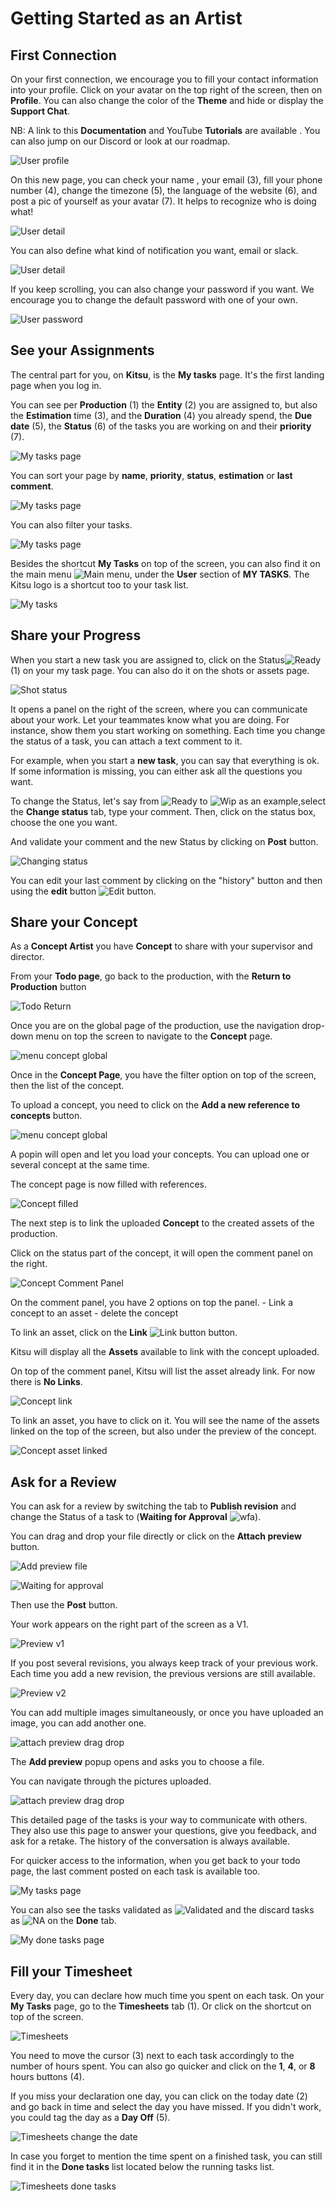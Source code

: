 # Getting Started as an Artist


## First Connection

On your first connection, we encourage you to fill your contact information
into your profile.
Click on your avatar on the top right of the screen, then on **Profile**. You can also change the color of the **Theme** and hide or display the **Support Chat**.

NB: A link to this **Documentation** and YouTube **Tutorials** are available .
You can also jump on our Discord or look at our roadmap.

![User profile](../img/getting-started/user_profil.png)

On this new page, you can check your name , your email (3), fill your phone
number (4), change the timezone (5), the language of the website (6), and
post a pic of yourself as your avatar (7). It helps to recognize who is
doing what!

![User detail](../img/getting-started/user_profil1.png)

You can also define what kind of notification you want, email or slack.

![User detail](../img/getting-started/user_profil2.png)


If you keep scrolling, you can also change your password if you want. We
encourage you to change the default password with one of your own.

![User password](../img/getting-started/user_password.png)


## See your Assignments

The central part for you, on **Kitsu**, is the **My tasks** page.
It's the first landing page when you log in.


You can see per **Production** (1) the **Entity** (2) you are assigned to, but also the **Estimation** time (3), and the **Duration** (4) you already spend, the **Due date** (5), the
**Status** (6) of the tasks you are working on and their **priority** (7).

![My tasks page](../img/getting-started/my_task_page.png)

You can sort your page by **name**, **priority**, **status**, **estimation** or **last comment**.

![My tasks page](../img/getting-started/mytask_sort.png)

You can also filter your tasks.

![My tasks page](../img/getting-started/mytask_filter.png)


Besides the shortcut **My Tasks** on top of the screen, you can also find it on the main menu ![Main menu](../img/getting-started/main_button.png),
under the **User** section of **MY TASKS**. The Kitsu logo is a shortcut too
to your task list.

![My tasks](../img/getting-started/my_tasks.png)




## Share your Progress

When you start a new task you are assigned to, click on the Status![Ready](../img/getting-started/ready_icon.png)
(1) on your my task page. You can also do it on the shots or assets page.

![Shot status](../img/getting-started/my_task_status.png)

It opens a panel on the right of the screen, where you can communicate about your work. Let your teammates know what you are doing.
For instance, show them you start working on something.
Each time you change the status of a task, you can attach a
text comment to it.

For example, when you start a **new task**, you can say that everything is ok.
If some information is missing, you can either ask all the questions you want.

To change the Status, let's say from ![Ready](../img/getting-started/ready_icon.png) to ![Wip](../img/getting-started/wip_icon.png) as an example,select the **Change status** tab,
type your comment. Then, click on the status box, choose the
one you want.

And validate your comment and the new Status by clicking on
**Post**  button.

![Changing status](../img/getting-started/changing_status.png)

You can edit your last comment by clicking on the "history" button and then
using the **edit** button
![Edit button](../img/getting-started/edit_button.png).


## Share your Concept

As a **Concept Artist** you have **Concept** to share with your supervisor and director.

From your **Todo page**, go back to the production, with the **Return to Production** button

![Todo Return](../img/getting-started/todo_return.png)

Once you are on the global page of the production, use the navigation drop-down menu 
on top the screen to navigate to the **Concept** page.

![menu concept global](../img/getting-started/menu_concept_global.png)

Once in the **Concept Page**, you have the filter option on top of the screen, then the list of the concept.

To upload a concept, you need to click on the **Add a new reference to concepts** button.

![menu concept global](../img/getting-started/concept_empty.png)

A popin will open and let you load your concepts. You can upload one or several concept at the same time.

The concept page is now filled with references.

![Concept filled](../img/getting-started/concept_filled.png)

The next step is to link the uploaded **Concept** to the created assets of the production.

Click on the status part of the concept, it will open the comment panel on the right.

![Concept Comment Panel](../img/getting-started/concept_comment_panel.png)

On the comment panel, you have 2 options on top the panel.
	- Link a concept to an asset
	- delete the concept

To link an asset, click on the **Link** ![Link button](../img/getting-started/link_icon) button.

Kitsu will display all the **Assets** available to link with the concept uploaded.

On top of the comment panel, Kitsu will list the asset already link. For now there is **No Links**.


![Concept link](../img/getting-started/concept_link.png)

To link an asset, you have to click on it. You will see the name of the assets linked on the top of the screen, but also under the preview of the concept.


![Concept asset linked](../img/getting-started/concept_asset_linked.png)




## Ask for a Review

You can ask for a review by switching the tab to **Publish revision**
and change the Status of a task to
(**Waiting for Approval** ![wfa](../img/getting-started/wfa_icon.png)).

You can drag and drop your file directly or click on the **Attach preview** button.

![Add preview file](../img/getting-started/add_preview.png)

![Waiting for approval](../img/getting-started/wfa_status.png)

Then use the **Post** button.

Your work appears on the right part of the screen as a V1.

![Preview v1](../img/getting-started/previewv1.png)

If you post several revisions, you always keep track of your previous work.
Each time you add a new revision, the previous versions are still available.

![Preview v2](../img/getting-started/previewv2.png)

You can add multiple images simultaneously, or once you have uploaded an image, you can add another one.

![attach preview drag drop](../img/getting-started/upload_several_pictures.png)

The **Add preview** popup opens and asks you to choose a file.

You can navigate through the pictures uploaded.

![attach preview drag drop](../img/getting-started/upload_second_pictures.png)


This detailed page of the tasks is your way to communicate with others.
They also use this page to answer your questions, give you feedback, and ask for a retake. The history of the conversation is always available.

For quicker access to the information, when you get back to your todo
page, the last comment posted on each task is available too.

![My tasks page](../img/getting-started/my_task_page2.png)

You can also see the tasks validated as ![Validated](../img/getting-started/done_icon.png) and the discard tasks as ![NA](../img/getting-started/na_icon.png)
on the **Done** tab.

![My done tasks page](../img/getting-started/done_page.png)

## Fill your Timesheet

Every day, you can declare how much time you spent on each task. On your **My Tasks**
page, go to the **Timesheets** tab (1). Or click on the shortcut on top of the screen.

![Timesheets](../img/getting-started/timesheets.png)

You need to move the cursor (3) next to each task accordingly to the number of
hours spent. You can also go quicker and click on the **1**, **4**, or **8**
hours buttons (4).

If you miss your declaration one day, you can click on the today date (2) and
go back in time and select the day you have missed. If you didn't work, you could tag the day as a **Day Off** (5).

![Timesheets change the date](../img/getting-started/timesheet_change_date.png)

In case you forget to mention the time spent on a finished task, you can still
find it in the **Done tasks** list located below the running tasks list.

![Timesheets done tasks](../img/getting-started/timesheet_done_task.png)
